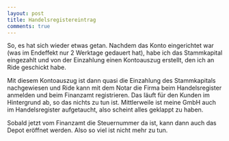 ```yaml
---
layout: post
title: Handelsregistereintrag
comments: true
---
```


<p>
So, es hat sich wieder etwas getan. Nachdem das Konto eingerichtet war (was im Endeffekt nur 2 Werktage gedauert hat), habe ich das Stammkapital eingezahlt und
von der Einzahlung einen Kontoauszug erstellt, den ich an Ride geschickt habe. </p>
<p>
Mit diesem Kontoauszug ist dann quasi die Einzahlung des Stammkapitals nachgewiesen und Ride kann mit dem Notar die Firma beim Handelsregister anmelden und beim
Finanzamt registrieren. Das läuft für den Kunden im Hintergrund ab, so das nichts zu tun ist. Mittlerweile ist meine GmbH auch im Handelsregister aufgetaucht, also scheint alles geklappt zu haben.</p>
<p>
Sobald jetzt vom Finanzamt die Steuernummer da ist, kann dann auch das Depot eröffnet werden. Also so viel ist nicht mehr zu tun.
</p>
